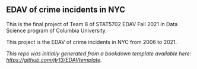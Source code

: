 ## EDAV of crime incidents in NYC

This is the final project of Team 8 of STAT5702 EDAV Fall 2021 in Data Science program of Columbia University.

This project is the EDAV of crime incidents in NYC from 2006 to 2021.

*This repo was initially generated from a bookdown template available here: https://github.com/jtr13/EDAVtemplate.*	







